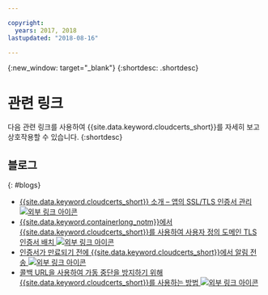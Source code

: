 ```yaml
---

copyright:
  years: 2017, 2018
lastupdated: "2018-08-16"

---
```


{:new_window: target="_blank"}
{:shortdesc: .shortdesc}


# 관련 링크

다음 관련 링크를 사용하여 {{site.data.keyword.cloudcerts_short}}를 자세히 보고 상호작용할 수 있습니다.
{:shortdesc}

## 블로그
{: #blogs}

* <a href="https://www.ibm.com/blogs/bluemix/2017/12/introducing-ibm-cloud-certificate-manager-manage-ssltls-certificates-apps/" target="_blank">{{site.data.keyword.cloudcerts_short}} 소개 – 앱의 SSL/TLS 인증서 관리 <img src="../../icons/launch-glyph.svg" alt="외부 링크 아이콘"></a>
* <a href="https://www.ibm.com/blogs/bluemix/2018/01/use-ibm-cloud-certificate-manager-ibm-cloud-container-service-deploy-custom-domain-tls-certificates/" target="_blank">{{site.data.keyword.containerlong_notm}}에서 {{site.data.keyword.cloudcerts_short}}를 사용하여 사용자 정의 도메인 TLS 인증서 배치 <img src="../../icons/launch-glyph.svg" alt="외부 링크 아이콘"></a>
* <a href="https://www.ibm.com/blogs/bluemix/2018/06/certificate-manager-now-sends-notifications-certificates-expire/" target="_blank">인증서가 만료되기 전에 {{site.data.keyword.cloudcerts_short}}에서 알림 전송 <img src="../../icons/launch-glyph.svg" alt="외부 링크 아이콘"></a>
* <a href="https://www.ibm.com/blogs/bluemix/2018/08/use-certificate-manager-avoid-outages-using-callback-urls/" target="_blank">콜백 URL을 사용하여 가동 중단을 방지하기 위해 {{site.data.keyword.cloudcerts_short}}를 사용하는 방법 <img src="../../icons/launch-glyph.svg" alt="외부 링크 아이콘"></a>
